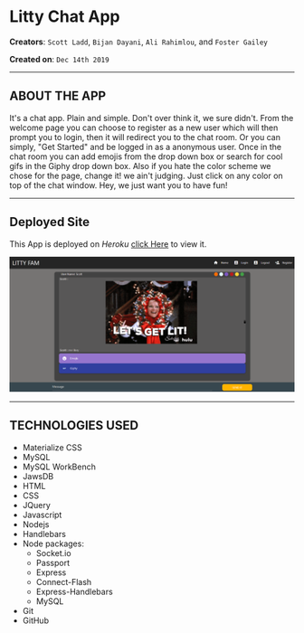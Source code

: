 # Litty Chat App

**Creators**: `Scott Ladd`, `Bijan Dayani`, `Ali Rahimlou`, and `Foster Gailey`

**Created on**: `Dec 14th 2019`

- - -

## ABOUT THE APP
It's a chat app. Plain and simple. Don't over think it, we sure didn't. From the welcome page you can choose to register as a new user
which will then prompt you to login, then it will redirect you to the chat room. Or you can simply, "Get Started" and be logged in as 
a anonymous user. Once in the chat room you can add emojis from the drop down box or search for cool gifs in the Giphy drop down box. Also if you hate the color scheme we chose for the page, change it! we ain't judging. Just click on any color on top of the chat 
window. Hey, we just want you to have fun!

- - -

## Deployed Site

This App is deployed on *Heroku* [click Here](https://intense-tor-53215.herokuapp.com/) to view it.

![Litty Chat App](./public/img/litty_screenshot.png)

- - -

## TECHNOLOGIES USED
* Materialize CSS
* MySQL
* MySQL WorkBench
* JawsDB
* HTML
* CSS
* JQuery
* Javascript
* Nodejs
* Handlebars
* Node packages:
    * Socket.io
    * Passport
    * Express
    * Connect-Flash
    * Express-Handlebars
    * MySQL
* Git
* GitHub